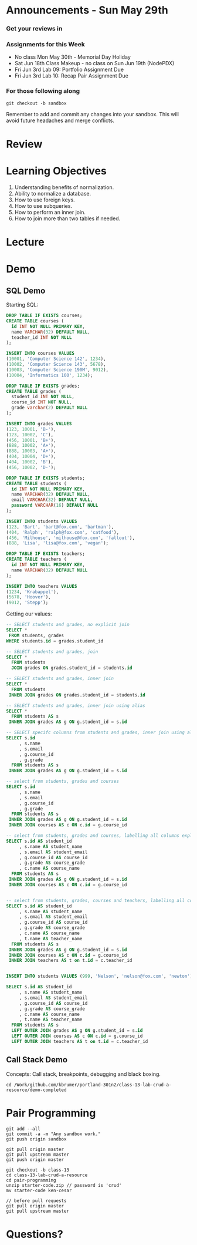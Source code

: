 # Announcements - Sun May 29th

### Get your reviews in

### Assignments for this Week

* No class Mon May 30th - Memorial Day Holiday
* Sat Jun 18th Class Makeup - no class on Sun Jun 19th (NodePDX)
* Fri Jun 3rd Lab 09: Portfolio Assignment Due
* Fri Jun 3rd Lab 10: Recap Pair Assignment Due 
	
### For those following along
`git checkout -b sandbox`

Remember to add and commit any changes into your sandbox. This will avoid future headaches and merge conflicts.

# Review

# Learning Objectives

1. Understanding benefits of normalization.
2. Ability to normalize a database.
3. How to use foreign keys.
4. How to use subqueries.
5. How to perform an inner join.
6. How to join more than two tables if needed.

# Lecture

# Demo

## SQL Demo

Starting SQL:

```sql
DROP TABLE IF EXISTS courses;
CREATE TABLE courses (
  id INT NOT NULL PRIMARY KEY,
  name VARCHAR(32) DEFAULT NULL,
  teacher_id INT NOT NULL
);

INSERT INTO courses VALUES
(10001, 'Computer Science 142', 1234),
(10002, 'Computer Science 143', 5678),
(10003, 'Computer Science 190M', 9012),
(10004, 'Informatics 100', 1234);

DROP TABLE IF EXISTS grades;
CREATE TABLE grades (
  student_id INT NOT NULL,
  course_id INT NOT NULL,
  grade varchar(2) DEFAULT NULL
);

INSERT INTO grades VALUES
(123, 10001, 'B-'),
(123, 10002, 'C'),
(456, 10001, 'B+'),
(888, 10002, 'A+'),
(888, 10003, 'A+'),
(404, 10004, 'D+'),
(404, 10002, 'B'),
(456, 10002, 'D-');

DROP TABLE IF EXISTS students;
CREATE TABLE students (
  id INT NOT NULL PRIMARY KEY,
  name VARCHAR(32) DEFAULT NULL,
  email VARCHAR(32) DEFAULT NULL,
  password VARCHAR(16) DEFAULT NULL
);

INSERT INTO students VALUES
(123, 'Bart', 'bart@fox.com', 'bartman'),
(404, 'Ralph', 'ralph@fox.com', 'catfood'),
(456, 'Milhouse', 'milhouse@fox.com', 'fallout'),
(888, 'Lisa', 'lisa@fox.com', 'vegan');

DROP TABLE IF EXISTS teachers;
CREATE TABLE teachers (
  id INT NOT NULL PRIMARY KEY,
  name VARCHAR(32) DEFAULT NULL
);

INSERT INTO teachers VALUES
(1234, 'Krabappel'),
(5678, 'Hoover'),
(9012, 'Stepp');
```

Getting our values:

```sql
-- SELECT students and grades, no explicit join
SELECT * 
 FROM students, grades 
WHERE students.id = grades.student_id

-- SELECT students and grades, join
SELECT * 
  FROM students
  JOIN grades ON grades.student_id = students.id

-- SELECT students and grades, inner join
SELECT * 
  FROM students
 INNER JOIN grades ON grades.student_id = students.id

-- SELECT students and grades, inner join using alias
SELECT * 
  FROM students AS s
 INNER JOIN grades AS g ON g.student_id = s.id

-- SELECT specifc columns from students and grades, inner join using alias
SELECT s.id
     , s.name
     , s.email
     , g.course_id
     , g.grade
  FROM students AS s
 INNER JOIN grades AS g ON g.student_id = s.id

-- select from students, grades and courses
SELECT s.id
     , s.name
     , s.email
     , g.course_id
     , g.grade
  FROM students AS s
 INNER JOIN grades AS g ON g.student_id = s.id
 INNER JOIN courses AS c ON c.id = g.course_id

-- select from students, grades and courses, labelling all columns explicitly
SELECT s.id AS student_id
     , s.name AS student_name
     , s.email AS student_email
     , g.course_id AS course_id
     , g.grade AS course_grade
     , c.name AS course_name
  FROM students AS s
 INNER JOIN grades AS g ON g.student_id = s.id
 INNER JOIN courses AS c ON c.id = g.course_id


-- select from students, grades, courses and teachers, labelling all columns explicitly
SELECT s.id AS student_id
     , s.name AS student_name
     , s.email AS student_email
     , g.course_id AS course_id
     , g.grade AS course_grade
     , c.name AS course_name
     , t.name AS teacher_name
  FROM students AS s
 INNER JOIN grades AS g ON g.student_id = s.id
 INNER JOIN courses AS c ON c.id = g.course_id
 INNER JOIN teachers AS t on t.id = c.teacher_id


INSERT INTO students VALUES (999, 'Nelson', 'nelson@fox.com', 'newton');

SELECT s.id AS student_id
     , s.name AS student_name
     , s.email AS student_email
     , g.course_id AS course_id
     , g.grade AS course_grade
     , c.name AS course_name
     , t.name AS teacher_name
  FROM students AS s
  LEFT OUTER JOIN grades AS g ON g.student_id = s.id
  LEFT OUTER JOIN courses AS c ON c.id = g.course_id
  LEFT OUTER JOIN teachers AS t on t.id = c.teacher_id

```

## Call Stack Demo

Concepts: Call stack, breakpoints, debugging and black boxing. 

```
cd /Work/github.com/kbrumer/portland-301n2/class-13-lab-crud-a-resource/demo-completed
```


# Pair Programming
```
git add --all
git commit -a -m "Any sandbox work."
git push origin sandbox

git pull origin master
git pull upstream master
git push origin master

git checkout -b class-13
cd class-13-lab-crud-a-resource
cd pair-programming
unzip starter-code.zip // password is 'crud'
mv starter-code ken-cesar

// before pull requests
git pull origin master
git pull upstream master
```



# Questions?





  






